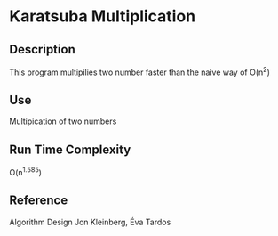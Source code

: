 # Karatsuba Multiplication

## Description
This program multipilies two number faster than the naive way of O(n<sup>2</sup>)
 
## Use
Multipication of two numbers 

## Run Time Complexity
O(n<sup>1.585</sup>)

## Reference
Algorithm Design
Jon Kleinberg, Éva Tardos
